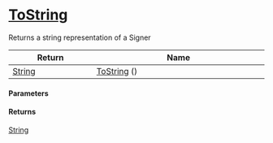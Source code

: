 # [ToString](./Signer--ToString.md)

Returns a string representation of a Signer

| Return<div><a href="#"><img width=225></a></div> | Name<div><a href="#"><img width=525></a></div> | 
| --- | --- | 
| [String](https://docs.microsoft.com/en-us/dotnet/api/System.String) | [ToString](./Signer--ToString.md) () | 


#### Parameters

#### Returns
[String](https://docs.microsoft.com/en-us/dotnet/api/System.String)<br>
